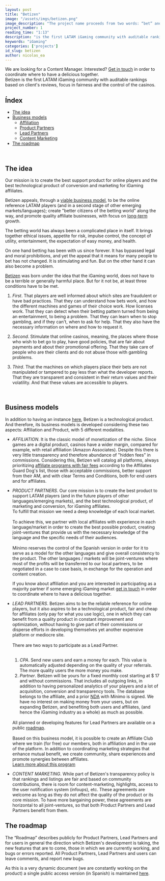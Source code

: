 ```yaml
---
layout: post
title: "Betizen"
image: "/assets/imgs/betizen.png"
image_description: "The project name proceeds from two words: “bet” and “citizen”."
project_number: 1
reading_time: "1:13"
description: "is the first LATAM iGaming community with auditable rankings based on client's reviews, focus in fairness and the control of the casinos."
keywords: "iGaming"
categories: ['projects']
id_slug: betizen
author: nicolas_ea
---
```

<div class="alert alert-warning text-center" role="alert"> We are looking for a Content Manager. Interested?
 <a href="mailto:{{ site.email }}" rel="nofollow">Get in touch</a> in order to coordinate where to have a delicious <i class="fas fa-mug-hot"></i> together. </div>
Betizen is the first LATAM iGaming community with auditable rankings based on client's reviews, focus in fairness and the control of the casinos.

<br>

## Índex

* <a href="#the-idea">The idea</a>
* <a href="#business-models">Business models</a>
  * <a href="#affiliation">Affiliation</a>
  * <a href="#product-partners">Product Partners</a>
  * <a href="#lead-partners">Lead Partners</a>
  * <a href="#content-marketing">Content Marketing</a>
* <a href="#the-roadmap">The roadmap</a>

<br>

## The idea

<div class="alert alert-warning text-center mt-4 mb-4" role="alert">
Our mission is to create the best support product for online players and the best technological product of conversion and marketing for iGaming affiliates.
</div>

Betizen appeals, through a [viable business model](#business-models), to be the online reference LATAM players (and in a second stage of other emerging markets/languages); create "better citizens of the betting world" along the way, and promote quality affiliate businesses, with focus on [long-term](/en/manifest/#em-largo-plazo) growth.

The betting world has always been a complicated place in itself. It brings together ethical issues, appetite for risk, impulse control, the concept of utility, entertainment, the expectation of easy money, and health.

On one hand betting has been with us since forever. It has bypassed legal and moral prohibitions, and yet the appeal that it means for many people to bet has not changed. It is stimulating and fun. But on the other hand it can also become a problem.

<!-- After six years working in the online gaming industry,
it was hard not to feel that something was wrong.

After giving up our position, we understood that we had two possibilities.

We could quit completely from an industry strongly focused on extraction, on predatory sites, on interruption-based marketing, on extracting from customers as much as possible regardless of the impact on their health,
or we could do something about it.

We understood, after reflecting for a while, that covering our eyes before the reality of gambling didn't contribute to anyone but ourselves.
We decided to act. To accept the experience we had acquired and with that knowledge about the reality of iGaming, return, but this time to try to improve it. -->

[Betizen](https://www.betizen.org) was born under the idea that the iGaming world, does not have to be a terrible or generally harmful place. But for it not be, at least three conditions have to be met.

1. <i class="bg-black text-uppercase">First</i>. That players are well informed about which sites are fraudulent or have bad practices. That they can understand how bets work, and how the different machines and games of their choice work. How licenses work. That they can detect when their betting pattern turned from being an entertainment, to being a problem. That they can learn when to stop gambling, and if they can't, when to ask for help. That they also have the necessary information on where and how to request it.

2. <i class="bg-black text-uppercase">Second</i>. Stimulate that online casinos, meaning, the places where those who wish to bet go to play, have good policies, that are fair about payments and about their promotional offering. That they take care of people who are their clients and do not abuse those with gambling problems.

3. <i class="bg-black text-uppercase">Third</i>. That the machines on which players place their bets are not manipulated or tampered to pay less than what the developer reports. That they are transparent and consistent in their return values and their volatility. And that these values are accessible to players.

<br>

## Business models

In addition to having an instance [here](https://www.betizen.org), Betizen is a technological product. And therefore, its business models is developed considering these two aspects: Affiliation and Product, with 5 different modalities.

* <i id="affiliation" class="bg-black text-uppercase">AFFILIATION</i>. It is the classic model of monetization of the niche. Since games are a digital product, casinos have a wider margin, compared for example, with retail affiliation (Amazon Associates). Despite this there is very little transparency and therefore abundance of "hidden fees" in commissions. Considering this, Betizen will catalog all platforms, always prioritizing <a href="https://www.betizen.org/visita/transparencia-en-agd/" target="_blank" rel="nofollow">affiliate programs with fair fees</a> according to the Affiliates Guard Dog's list, those with acceptable commissions, better support from their AM, and with clear Terms and Conditions, both for end users and for affiliates.

* <i id="product-partners" class="bg-black text-uppercase">PRODUCT PARTNERS</i>. Our core mission is to create the best product to support LATAM players (and in the future players of other languages/emerging markets), and the best technological product, of marketing and conversion, for iGaming affiliates.
  <br>
  To fulfill that mission we need a deep knowledge of each local market.
  <br><br>
  To achieve this, we partner with local affiliates with experience in each language/market in order to create the best possible product, creating joint-ventures that provide us with the necessary knowledge of the language and the specific needs of their audiences.
  <br><br>
  Mínimo reserves the control of the Spanish version in order for it to serve as a model for the other languages and give overall consistency to the product. The other languages / markets will be joint-ventures where most of the profits will be transferred to our local partners, to be negotiated in a case to case basis, in exchange for the operation and content creation.
  <div class="alert alert-warning text-center mt-4 mb-4" role="alert"> If you know about affiliation and you are interested in participating as a majority partner if some emerging iGaming market <a href="{{site.whatsapp}}" rel="nofollow" target="_blank">get in touch</a> in order to coordinate where to have a delicious <i class="fas fa-mug-hot"></i> together. </div>   

* <i id="lead-partners" class="bg-black text-uppercase">LEAD PARTNERS</i>. Betizen aims to be the reliable reference for online players, but it also aspires to be a technological product, fair and cheap for affiliates (only pay for what you use logic), one in which they can benefit from a quality product in constant improvement and optimization, without having to give part of their commissions or disperse efforts in developing themselves yet another expensive platform or mediocre site.
  <br><br>
  There are two ways to participate as a Lead Partner.
  <br><br>
  1. <i class="bg-black text-uppercase">CPA</i>. Send new users and earn a money for each. This value is automatically adjusted depending on the quality of your referrals. The more quality users the more money you make.
  2. <i class="bg-black text-uppercase">Partner</i>. Betizen will be yours for a fixed monthly cost starting at $ 17 and without commissions. That includes all outgoing links, in addition to having personalized analytics of your players and a lot of acquisition, conversion and transparency tools. The database belongs to the affiliate, and a prior [NDA](https://en.wikipedia.org/wiki/Non-disclosure_agreement) with Mínimo is signed. We have no interest on making money from your users, but on expanding Betizen, and benefiting both users and affiliates, (and hence the iGaming industry as a whole) as much as possible.
  <br>
  All planned or developing features for Lead Partners are available on a public <a href="#the-roadmap">roadmap</a>.
  <br><br>
  Based on this business model, it is possible to create an Affiliate Club where we train (for free) our members, both in affiliation and in the use of the platform. In addition to coordinating marketing strategies that enhance mutual benefit, we create community, share experiences and promote synergies between affiliates.
  <br>
  <a role="button" href="https://www.betizen.org/affiliates/" class="btn btn-light d-block mt-2">Learn more about this program</a>
  <br>
* <i id="content-marketing" class="bg-black text-uppercase">CONTENT MARKETING</i>. While part of Betizen's transparency policy is that rankings and listings are fair and based on community contributions, there is room for content-marketing, highlights, access to the user notification system (infoups), etc. These agreements are welcome as long as they do not affect the quality of the product or its core mission. To have more bargaining power, these agreements are horizontal to all joint-ventures, so that both Product Partners and Lead Partners benefit from them.

## The roadmap

The “Roadmap” describes publicly for Product Partners, Lead Partners and for users in general the direction which Betizen's development is taking, the new features that are to come, those in which we are currently working, and bugs or errors reported. All Product Partners, Lead Partners and users can leave comments, and report new bugs.

As this is a very dynamic document (we are constantly working on the product) a single public access version (in Spanish) is maintained [here](https://www.notion.so/minimo/dc19261d862e4fc093033fe2c1945f2b?v=3d5a6e977d11476b94c49c0fbe4c0520).
